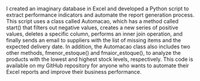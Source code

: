I created an imaginary database in Excel and developed a Python script to extract performance indicators and automate the report generation process. This script uses a class called Automacao, which has a method called start() that filters out negative values, creates a new series of positive values, deletes a specific column, performs an inner join operation, and finally sends an email to suppliers with the list of missing items and the expected delivery date. In addition, the Automacao class also includes two other methods, fmenor_estoque() and fmaior_estoque(), to analyze the products with the lowest and highest stock levels, respectively. This code is available on my GitHub repository for anyone who wants to automate their Excel reports and improve their business performance.


